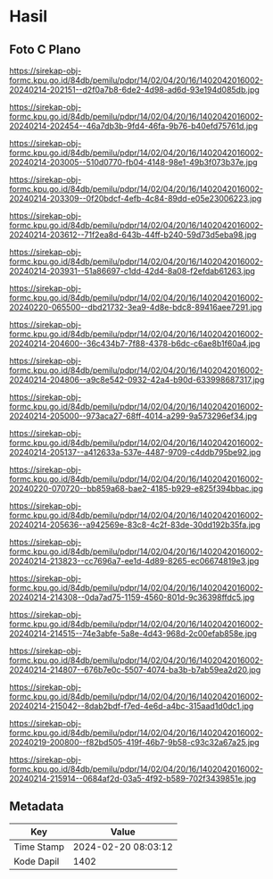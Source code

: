 # Hasil

## Foto C Plano

https://sirekap-obj-formc.kpu.go.id/84db/pemilu/pdpr/14/02/04/20/16/1402042016002-20240214-202151--d2f0a7b8-6de2-4d98-ad6d-93e194d085db.jpg

https://sirekap-obj-formc.kpu.go.id/84db/pemilu/pdpr/14/02/04/20/16/1402042016002-20240214-202454--46a7db3b-9fd4-46fa-9b76-b40efd75761d.jpg

https://sirekap-obj-formc.kpu.go.id/84db/pemilu/pdpr/14/02/04/20/16/1402042016002-20240214-203005--510d0770-fb04-4148-98e1-49b3f073b37e.jpg

https://sirekap-obj-formc.kpu.go.id/84db/pemilu/pdpr/14/02/04/20/16/1402042016002-20240214-203309--0f20bdcf-4efb-4c84-89dd-e05e23006223.jpg

https://sirekap-obj-formc.kpu.go.id/84db/pemilu/pdpr/14/02/04/20/16/1402042016002-20240214-203612--71f2ea8d-643b-44ff-b240-59d73d5eba98.jpg

https://sirekap-obj-formc.kpu.go.id/84db/pemilu/pdpr/14/02/04/20/16/1402042016002-20240214-203931--51a86697-c1dd-42d4-8a08-f2efdab61263.jpg

https://sirekap-obj-formc.kpu.go.id/84db/pemilu/pdpr/14/02/04/20/16/1402042016002-20240220-065500--dbd21732-3ea9-4d8e-bdc8-89416aee7291.jpg

https://sirekap-obj-formc.kpu.go.id/84db/pemilu/pdpr/14/02/04/20/16/1402042016002-20240214-204600--36c434b7-7f88-4378-b6dc-c6ae8b1f60a4.jpg

https://sirekap-obj-formc.kpu.go.id/84db/pemilu/pdpr/14/02/04/20/16/1402042016002-20240214-204806--a9c8e542-0932-42a4-b90d-633998687317.jpg

https://sirekap-obj-formc.kpu.go.id/84db/pemilu/pdpr/14/02/04/20/16/1402042016002-20240214-205000--973aca27-68ff-4014-a299-9a573296ef34.jpg

https://sirekap-obj-formc.kpu.go.id/84db/pemilu/pdpr/14/02/04/20/16/1402042016002-20240214-205137--a412633a-537e-4487-9709-c4ddb795be92.jpg

https://sirekap-obj-formc.kpu.go.id/84db/pemilu/pdpr/14/02/04/20/16/1402042016002-20240220-070720--bb859a68-bae2-4185-b929-e825f394bbac.jpg

https://sirekap-obj-formc.kpu.go.id/84db/pemilu/pdpr/14/02/04/20/16/1402042016002-20240214-205636--a942569e-83c8-4c2f-83de-30dd192b35fa.jpg

https://sirekap-obj-formc.kpu.go.id/84db/pemilu/pdpr/14/02/04/20/16/1402042016002-20240214-213823--cc7696a7-ee1d-4d89-8265-ec06674819e3.jpg

https://sirekap-obj-formc.kpu.go.id/84db/pemilu/pdpr/14/02/04/20/16/1402042016002-20240214-214308--0da7ad75-1159-4560-801d-9c36398ffdc5.jpg

https://sirekap-obj-formc.kpu.go.id/84db/pemilu/pdpr/14/02/04/20/16/1402042016002-20240214-214515--74e3abfe-5a8e-4d43-968d-2c00efab858e.jpg

https://sirekap-obj-formc.kpu.go.id/84db/pemilu/pdpr/14/02/04/20/16/1402042016002-20240214-214807--676b7e0c-5507-4074-ba3b-b7ab59ea2d20.jpg

https://sirekap-obj-formc.kpu.go.id/84db/pemilu/pdpr/14/02/04/20/16/1402042016002-20240214-215042--8dab2bdf-f7ed-4e6d-a4bc-315aad1d0dc1.jpg

https://sirekap-obj-formc.kpu.go.id/84db/pemilu/pdpr/14/02/04/20/16/1402042016002-20240219-200800--f82bd505-419f-46b7-9b58-c93c32a67a25.jpg

https://sirekap-obj-formc.kpu.go.id/84db/pemilu/pdpr/14/02/04/20/16/1402042016002-20240214-215914--0684af2d-03a5-4f92-b589-702f3439851e.jpg


## Metadata

| Key        | Value               |
| ---------- | ------------------- |
| Time Stamp | 2024-02-20 08:03:12 |
| Kode Dapil | 1402                |



